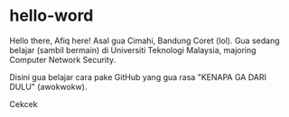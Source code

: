 # hello-word

Hello there, Afiq here! Asal gua Cimahi, Bandung Coret (lol). Gua sedang belajar (sambil bermain) di Universiti Teknologi Malaysia, majoring Computer Network Security.

Disini gua belajar cara pake GitHub yang gua rasa "KENAPA GA DARI DULU" (awokwokw).

Cekcek
